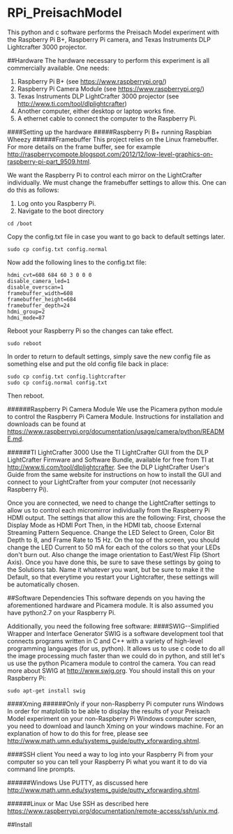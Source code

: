 # RPi_PreisachModel

This python and c software performs the Preisach Model experiment with the Raspberry Pi B+, Raspberry Pi camera, and Texas Instruments DLP Lightcrafter 3000 projector.

##Hardware
The hardware necessary to perform this experiment is all commercially available. One needs:
1. Raspberry Pi B+ (see https://www.raspberrypi.org/)
2. Raspberry Pi Camera Module (see https://www.raspberrypi.org/)
3. Texas Instruments DLP LightCrafter 3000 projector (see http://www.ti.com/tool/dlplightcrafter)
4. Another computer, either desktop or laptop works fine.
5. A ethernet cable to connect the computer to the Raspberry Pi.

####Setting up the hardware
#####Raspberry Pi B+ running Raspbian Wheezy
######Framebuffer
This project relies on the Linux framebuffer. For more details on the frame buffer, see for example http://raspberrycompote.blogspot.com/2012/12/low-level-graphics-on-raspberry-pi-part_9509.html.

We want the Raspberry Pi to control each mirror on the LightCrafter individually. We must change the framebuffer settings to allow this. One can do this as follows:

1. Log onto you Raspberry Pi.
2. Navigate to the boot directory
```
cd /boot
```
Copy the config.txt file in case you want to go back to default settings later.
```
sudo cp config.txt config.normal
```
Now add the following lines to the config.txt file:
```
hdmi_cvt=608 684 60 3 0 0 0
disable_camera_led=1
disable_overscan=1
framebuffer_width=608
framebuffer_height=684
framebuffer_depth=24
hdmi_group=2
hdmi_mode=87
```

Reboot your Raspberry Pi so the changes can take effect.
```
sudo reboot
```

In order to return to default settings, simply save the new config file as something else and put the old config file back in place:
```
sudo cp config.txt config.lightcrafter
sudo cp config.normal config.txt
```

Then reboot.

######Raspberry Pi Camera Module
We use the Picamera python module to control the Raspberry Pi Camera Module. Instructions for installation and downloads can be found at https://www.raspberrypi.org/documentation/usage/camera/python/README.md.

######TI LightCrafter 3000
Use the TI LightCrafter GUI from the DLP LightCrafter Firmware and Software Bundle, available for free from TI at http://www.ti.com/tool/dlplightcrafter. 
See the DLP LightCrafter User's Guide from the same website for instructions on how to install the GUI and connect to your LightCrafter from your computer (not necessarily Raspberry Pi).

Once you are connected, we need to change the LightCrafter settings to allow us to control each micromirror individually from the Raspberry Pi HDMI output.
The settings that allow this are the following:
First, choose the Display Mode as HDMI Port
Then, in the HDMI tab, choose External Streaming Pattern Sequence. Change the LED Select to Green, Color Bit Depth to 8, and Frame Rate to 15 Hz.
On the top of the screen, you should change the LED Current to 50 mA for each of the colors so that your LEDs don't burn out. Also change the image orientation to East/West Flip (Short Axis).
Once you have done this, be sure to save these settings by going to the Solutions tab. Name it whatever you want, but be sure to make it the Default, so that everytime you restart your Lightcrafter, these settings will be automatically chosen.

##Software Dependencies
This software depends on you having the aforementioned hardware and Picamera module. It is also assumed you have python2.7 on your Raspberry Pi.

Additionally, you need the following free software:
####SWIG--Simplified Wrapper and Interface Generator
SWIG is a software development tool that connects programs written in C and C++ with a variety of high-level programming languages (for us, python). It allows us to use c code to do all the image processing much faster than we could do in python, and still let's us use the python Picamera module to control the camera.
You can read more about SWIG at http://www.swig.org. You should install this on your Raspberry Pi:
```
sudo apt-get install swig
```

####Xming
######Only if your non-Raspberry Pi computer runs Windows
In order for matplotlib to be able to display the results of your Preisach Model experiment on your non-Raspberry Pi Windows computer screen, you need to download and launch Xming on your windows machine. For an explanation of how to do this for free, please see http://www.math.umn.edu/systems_guide/putty_xforwarding.shtml.

####SSH client
You need a way to log into your Raspberry Pi from your computer so you can tell your Raspberry Pi what you want it to do via command line prompts.

######Windows
Use PUTTY, as discussed here http://www.math.umn.edu/systems_guide/putty_xforwarding.shtml.

######Linux or Mac
Use SSH as described here https://www.raspberrypi.org/documentation/remote-access/ssh/unix.md.

##Install
